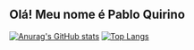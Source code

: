 ## Olá! Meu nome é Pablo Quirino

[![Anurag's GitHub stats](https://github-readme-stats.vercel.app/api?username=pabloquirino&show_icons=true&theme=tokyonight)](https://github.com/anuraghazr/github-readme-stats)
[![Top Langs](https://github-readme-stats.vercel.app/api/top-langs/?username=pabloquirino&show_icons=true&theme=tokyonight)](https://github.com/anuraghazra/github-readme-stats)
